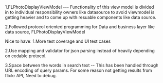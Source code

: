 1.FLPhotoDisplayViewModel --- Functionality of this view model is divided in to individual responsibility owners like datasource to avoid viewmodel is getting heavier and to come up with resuable components like data source.

2.Followed protocol oriented programming for Data and business layer like data source, FLPhotoDisplayViewModel

Nice to have:
1.More test coverage and UI test cases  

2.Use mapping and validator for json parsing instead of heavily depending on codable protocol.

3.Space between the words in search text -- This has been handled through URL encoding of query params. For some reason not getting results from flickr API, Need to debug.
